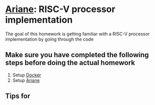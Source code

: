 # [Ariane](https://github.com/pulp-platform/ariane): RISC-V processor implementation

The goal of this homework is getting familiar with a RISC-V processor implementation by
going through the code

## Make sure you have completed the following steps before doing the actual homework

1. Setup [Docker](https://github.com/vegaluisjose/cse548-18sp-hw/tree/master/setup)
2. Setup [Ariane](https://github.com/vegaluisjose/cse548-18sp-hw/blob/master/hw1/ariane.md)

## Tips for

